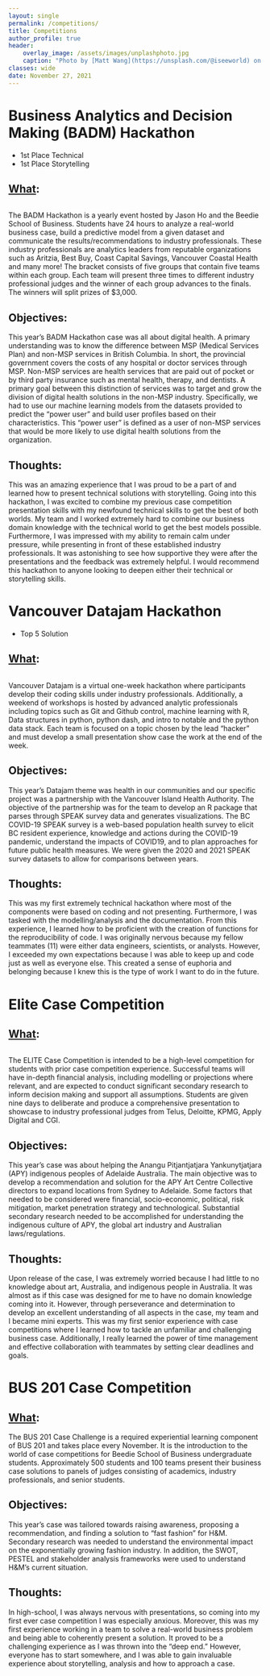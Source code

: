 ```yaml
---
layout: single
permalink: /competitions/
title: Competitions
author_profile: true
header:
    overlay_image: /assets/images/unplashphoto.jpg
    caption: "Photo by [Matt Wang](https://unsplash.com/@iseeworld) on [Unsplash](https://unsplash.com)"
classes: wide
date: November 27, 2021
---
```


# Business Analytics and Decision Making (BADM) Hackathon
- 1st Place Technical
- 1st Place Storytelling

## [What](https://beediehackathon.bus.sfu.ca):
<figure style="width: 30%" class="align-right">
  <img src="{{ site.url }}{{ site.baseurl }}/assets/images/competitions/badmfinal.png" alt="">
</figure> 
The BADM Hackathon is a yearly event hosted by Jason Ho and the Beedie School of Business. Students have 24 hours to analyze a real-world business case, build a predictive model from a given dataset and communicate the results/recommendations to industry professionals. These industry professionals are analytics leaders from reputable organizations such as Aritzia, Best Buy, Coast Capital Savings, Vancouver Coastal Health and many more! The bracket consists of five groups that contain five teams within each group. Each team will present three times to different industry professional judges and the winner of each group advances to the finals. The winners will split prizes of $3,000.

## Objectives:
This year’s BADM Hackathon case was all about digital health. A primary understanding was to know the difference between MSP (Medical Services Plan) and non-MSP services in British Columbia. In short, the provincial government covers the costs of any hospital or doctor services through MSP. Non-MSP services are health services that are paid out of pocket or by third party insurance such as mental health, therapy, and dentists. A primary goal between this distinction of services was to target and grow the division of digital health solutions in the non-MSP industry. Specifically, we had to use our machine learning models from the datasets provided to predict the “power user” and build user profiles based on their characteristics. This “power user” is defined as a user of non-MSP services that would be more likely to use digital health solutions from the organization. 

## Thoughts: 
This was an amazing experience that I was proud to be a part of and learned how to present technical solutions with storytelling. Going into this hackathon, I was excited to combine my previous case competition presentation skills with my newfound technical skills to get the best of both worlds. My team and I worked extremely hard to combine our business domain knowledge with the technical world to get the best models possible. Furthermore, I was impressed with my ability to remain calm under pressure, while presenting in front of these established industry professionals. It was astonishing to see how supportive they were after the presentations and the feedback was extremely helpful. I would recommend this hackathon to anyone looking to deepen either their technical or storytelling skills.

# Vancouver Datajam Hackathon
- Top 5 Solution

## [What](https://www.vancouverdatajam.ca):
<figure style="width: 30%" class="align-right">
  <img src="{{ site.url }}{{ site.baseurl }}/assets/images/competitions/datajam.jpg" alt="">
</figure> 
Vancouver Datajam is a virtual one-week hackathon where participants develop their coding skills under industry professionals. Additionally, a weekend of workshops is hosted by advanced analytic professionals including topics such as Git and Github control, machine learning with R, Data structures in python, python dash, and intro to notable and the python data stack. Each team is focused on a topic chosen by the lead “hacker” and must develop a small presentation show case the work at the end of the week.

## Objectives:
This year’s Datajam theme was health in our communities and our specific project was a partnership with the Vancouver Island Health Authority. The objective of the partnership was for the team to develop an R package that parses through SPEAK survey data and generates visualizations. The BC COVID-19 SPEAK survey is a web-based population health survey to elicit BC resident experience, knowledge and actions during the COVID-19 pandemic, understand the impacts of COVID19, and to plan approaches for future public health measures. We were given the 2020 and 2021 SPEAK survey datasets to allow for comparisons between years.

## Thoughts: 
This was my first extremely technical hackathon where most of the components were based on coding and not presenting. Furthermore, I was tasked with the modelling/analysis and the documentation. From this experience, I learned how to be proficient with the creation of functions for the reproducibility of code. I was originally nervous because my fellow teammates (11) were either data engineers, scientists, or analysts. However, I exceeded my own expectations because I was able to keep up and code just as well as everyone else. This created a sense of euphoria and belonging because I knew this is the type of work I want to do in the future. 

# Elite Case Competition

## [What](https://beedie.sfu.ca/student-life/undergraduates/competitions/beedie-competitions):
<figure style="width: 30%" class="align-right">
  <img src="{{ site.url }}{{ site.baseurl }}/assets/images/competitions/elite.png" alt="">
</figure> 
The ELITE Case Competition is intended to be a high-level competition for students with prior case competition experience. Successful teams will have in-depth financial analysis, including modelling or projections where relevant, and are expected to conduct significant secondary research to inform decision making and support all assumptions. Students are given nine days to deliberate and produce a comprehensive presentation to showcase to industry professional judges from Telus, Deloitte, KPMG, Apply Digital and CGI.

## Objectives:
This year’s case was about helping the Anangu Pitjantjatjara Yankunytjatjara (APY) indigenous peoples of Adelaide Australia. The main objective was to develop a recommendation and solution for the APY Art Centre Collective directors to expand locations from Sydney to Adelaide. Some factors that needed to be considered were financial, socio-economic, political, risk mitigation, market penetration strategy and technological. Substantial secondary research needed to be accomplished for understanding the indigenous culture of APY, the global art industry and Australian laws/regulations.

## Thoughts:
Upon release of the case, I was extremely worried because I had little to no knowledge about art, Australia, and indigenous people in Australia. It was almost as if this case was designed for me to have no domain knowledge coming into it. However, through perseverance and determination to develop an excellent understanding of all aspects in the case, my team and I became mini experts. This was my first senior experience with case competitions where I learned how to tackle an unfamiliar and challenging business case. Additionally, I really learned the power of time management and effective collaboration with teammates by setting clear deadlines and goals. 

# BUS 201 Case Competition

## [What](https://beedie.sfu.ca/student-life/competitions/bus-201-case-challenge):
The BUS 201 Case Challenge is a required experiential learning component of BUS 201 and takes place every November. It is the introduction to the world of case competitions for Beedie School of Business undergraduate students. Approximately 500 students and 100 teams present their business case solutions to panels of judges consisting of academics, industry professionals, and senior students.

## Objectives:
This year’s case was tailored towards raising awareness, proposing a recommendation, and finding a solution to “fast fashion” for H&M. Secondary research was needed to understand the environmental impact on the exponentially growing fashion industry. In addition, the SWOT, PESTEL and stakeholder analysis frameworks were used to understand H&M’s current situation.

## Thoughts: 
In high-school, I was always nervous with presentations, so coming into my first ever case competition I was especially anxious. Moreover, this was my first experience working in a team to solve a real-world business problem and being able to coherently present a solution. It proved to be a challenging experience as I was thrown into the “deep end.” However, everyone has to start somewhere, and I was able to gain invaluable experience about storytelling, analysis and how to approach a case. 


